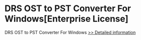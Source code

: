 # DRS OST to PST Converter For Windows[Enterprise License]
DRS OST to PST Converter For Windows
[>> Detailed information](https://secure.shareit.com/shareit/product.html?productid=301004194&affiliateid=200057808)